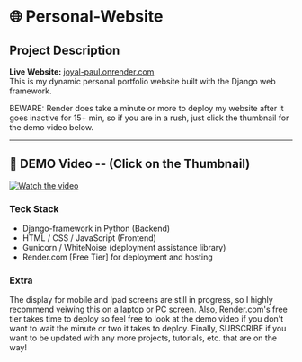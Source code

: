 # 🌐 Personal-Website

## Project Description

**Live Website:** [joyal-paul.onrender.com](https://joyal-paul.onrender.com) </br>
This is my dynamic personal portfolio website built with the Django web framework. </br>

BEWARE: Render does take a minute or more to deploy my website after it goes inactive for 15+ min, so if you are in a rush, just click the thumbnail for the demo video below. 
***    

## 🎥 DEMO Video -- (Click on the Thumbnail)

[![Watch the video](https://github.com/user-attachments/assets/a162c0c4-3f66-4154-80d4-bc89043199e2)](https://www.youtube.com/watch?v=VZun4DXvJtU)

### Teck Stack

 - Django-framework in Python (Backend)
 - HTML / CSS / JavaScript (Frontend)
 - Gunicorn / WhiteNoise (deployment assistance library)
 - Render.com [Free Tier] for deployment and hosting

### Extra

The display for mobile and Ipad screens are still in progress, so I highly recommend veiwing this on a laptop or PC screen. Also, Render.com's free tier takes time to deploy so feel free to look at the demo video if you don't want to wait the minute or two it takes to deploy. Finally, SUBSCRIBE if you want to be updated with any more projects, tutorials, etc. that are on the way!

